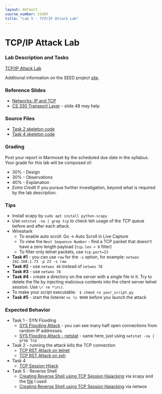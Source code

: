 ```yaml
---
layout: default
course_number: CS497
title: "Lab 5 - TCP/IP Attack Lab"
---
```


# TCP/IP Attack Lab

### Lab Description and Tasks

[TCP/IP Attack Lab](TCP_Attacks.pdf)

Additional information on the SEED project [site](http://www.cis.syr.edu/~wedu/seed/Labs_16.04/Networking/TCP_Attacks/). 

### Reference Slides

- [Networks: IP and TCP](../lectures/Ch05-NetworksTCP-IP.pdf)
- [CS 330 Transport Layer](tcp/lecture6_transport_layer.pdf) - slide 48 may help

### Source Files
- [Task 2 skeleton code](tcp/rst_attack.py)
- [Task 4 skeleton code](tcp/session_hijack.py)

### Grading

Post your report in Marmoset by the scheduled due date in the syllabus. Your grade for this lab will be composed of:
- 30% - Design
- 30% - Observations
- 40% - Explanation
- *Extra Credit* if you pursue further investigation, beyond what is required by the lab description.

### Tips
- Install scapy by ```sudo apt install python-scapy```  
- Use ```netstat -na | grep tcp``` to check teh usage of the *TCP* queue before and after each attack. 
- Wireshark
  - To enable auto scroll: Go -> Auto Scroll in Live Capture 
  - To view the ```Next Sequence Number``` - find a TCP packet that doesn't have a zero length payload (```tcp.len > 0``` filter)
  - To filter only telnet packets, use ```tcp.port=23``` 
- **Task #1** - you can use ```raw``` for the ```-s``` option, for example: ```netwox 192.168.1.73 -p 23 -s raw```
- **Task #2** - use ```netwox 40``` instead of ```netwox 78```
- **Task #3** - use ```netwox 78``` 
- **Task #4** - create a directory on the server with a single file in it. Try to delete the file by injecting malicious contents into the client server telnet session. Use ```\r rm *\n\r```.
- To make your script executable: ``` $ chmod +x your_script.py```
- **Task #5** - start the listener ```nc lv 9090``` before you launch the attack 

### Expected Behavior 
- Task 1 - SYN Flooding
  - <a href="./tcp/syn_flooding_attack.png" target="_blank">SYS Flooding Attack</a> - you can see many half open connections from random IP addresses. 
  - <a href="./tcp/syn_flooding_attack_netstat.png" target="_blank">SYS Flooding Attack - netstat</a> - same here, just using ```netstat -na | grep tcp```
- Task 2 - running the attack kills the TCP connection
  - <a href="./tcp/tcp_rst_attack_telnet.png" target="_blank">TCP RST Attack on telnet</a> 
  - <a href="./tcp/tcp_rst_attack_ssh.png" target="_blank">TCP RST Attack on ssh</a> 
- Task 4 
  - <a href="./tcp/tcp_session_hijack.png" target="_blank">TCP Session Hijack</a> 
- Task 5 - Reverse Shell 
  - <a href="./tcp/reverse_shell.png" target="_blank">Creating Reverse Shell using TCP Session Hajacking</a> via scapy and the <a href="./tcp/reverse_shell_scrapy_file.png" target="_blank">file</a> I used 
  - <a href="./tcp/reverse_shell_netwox.png" target="_blank">Creating Reverse Shell using TCP Session Hajacking</a> via netwox 
